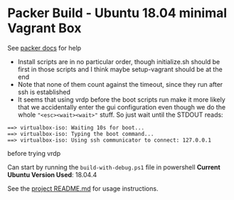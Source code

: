 # Packer Build - Ubuntu 18.04 minimal Vagrant Box

See [packer docs](https://www.packer.io/docs/builders/virtualbox-iso) for help

- Install scripts are in no particular order, though initialize.sh should be first in those scripts and I think maybe setup-vagrant should be at the end
- Note that none of them count against the timeout, since they run after ssh is established
- It seems that using vrdp before the boot scripts run make it more likely that we accidentally enter the gui configuration even though we do the whole `"<esc><wait><wait>"` stuff. So just wait until the STDOUT reads:
```
==> virtualbox-iso: Waiting 10s for boot...
==> virtualbox-iso: Typing the boot command...
==> virtualbox-iso: Using ssh communicator to connect: 127.0.0.1
```

before trying vrdp


Can start by running the `build-with-debug.ps1` file in powershell
**Current Ubuntu Version Used**: 18.04.4

See the [project README.md](../README.md) for usage instructions.
